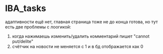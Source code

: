 # IBA_tasks

адаптивности ещё нет, главная страница тоже не до конца готова, но тут есть две проблемы с лоогикой:
1) когда нажимаешь изменить/удалить комментарий пишет "cannot put/delite" 
2) счётчик на новости не меняется с 1 и в бд отображается как 0
